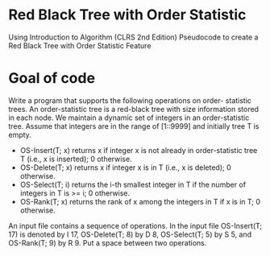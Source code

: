 # Red Black Tree with Order Statistic
Using Introduction to Algorithm (CLRS 2nd Edition) Pseudocode to create a Red Black Tree with Order Statistic Feature

# Goal of code
Write a program that supports the following operations on order- statistic trees. An order-statistic tree is a red-black tree with size information stored in each node. We maintain a dynamic set of integers in an order-statistic tree. Assume that integers are in the range of [1::9999] and initially tree T is empty.

* OS-Insert(T; x) returns x if integer x is not already in order-statistic tree T (i.e., x is inserted); 0 otherwise.
* OS-Delete(T; x) returns x if integer x is in T (i.e., x is deleted); 0 otherwise.
* OS-Select(T; i) returns the i-th smallest integer in T if the number of integers in T is >= i; 0 otherwise.
* OS-Rank(T; x) returns the rank of x among the integers in T if x is in T; 0 otherwise.

An input file contains a sequence of operations. In the input file OS-Insert(T; 17) is denoted by I 17, OS-Delete(T; 8) by D 8, OS-Select(T; 5) by S 5, and OS-Rank(T; 9) by R 9. Put a space between two operations.
